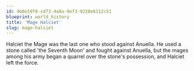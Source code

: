 ```yaml
---
id: 4b0e59f8-cd73-4a8a-9e73-9228e6112c51
blueprint: world_history
title: 'Mage Halciet'
slug: mage-halciet
---
```

Halciet the Mage was the last one who stood against Anuella. He used a stone called 'the Seventh Moon' and fought against Anuella, but the mages among his army began a quarrel over the stone's possession, and Halciet left the force.